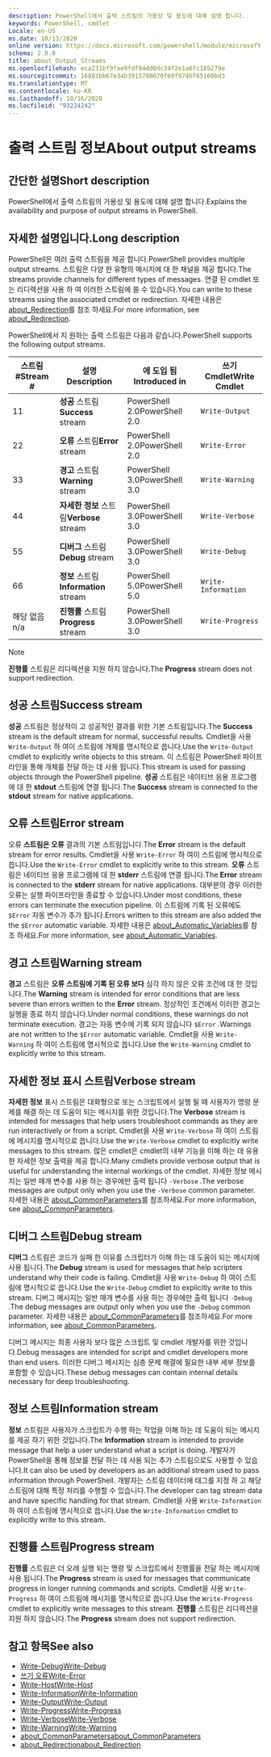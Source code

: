 ```yaml
---
description: PowerShell에서 출력 스트림의 가용성 및 용도에 대해 설명 합니다.
keywords: PowerShell, cmdlet
Locale: en-US
ms.date: 10/13/2020
online version: https://docs.microsoft.com/powershell/module/microsoft.powershell.core/about/about_output_streams?view=powershell-6&WT.mc_id=ps-gethelp
schema: 2.0.0
title: about_Output_Streams
ms.openlocfilehash: eca231bf9fae9fdf84dd0dc34f2e1a6fc189279e
ms.sourcegitcommit: 16883bb67e34b3915798070f60f974bf85160bd3
ms.translationtype: MT
ms.contentlocale: ko-KR
ms.lasthandoff: 10/16/2020
ms.locfileid: "93224242"
---
```

# <a name="about-output-streams"></a><span data-ttu-id="08bf4-104">출력 스트림 정보</span><span class="sxs-lookup"><span data-stu-id="08bf4-104">About output streams</span></span>

## <a name="short-description"></a><span data-ttu-id="08bf4-105">간단한 설명</span><span class="sxs-lookup"><span data-stu-id="08bf4-105">Short description</span></span>
<span data-ttu-id="08bf4-106">PowerShell에서 출력 스트림의 가용성 및 용도에 대해 설명 합니다.</span><span class="sxs-lookup"><span data-stu-id="08bf4-106">Explains the availability and purpose of output streams in PowerShell.</span></span>

## <a name="long-description"></a><span data-ttu-id="08bf4-107">자세한 설명입니다.</span><span class="sxs-lookup"><span data-stu-id="08bf4-107">Long description</span></span>

<span data-ttu-id="08bf4-108">PowerShell은 여러 출력 스트림을 제공 합니다.</span><span class="sxs-lookup"><span data-stu-id="08bf4-108">PowerShell provides multiple output streams.</span></span> <span data-ttu-id="08bf4-109">스트림은 다양 한 유형의 메시지에 대 한 채널을 제공 합니다.</span><span class="sxs-lookup"><span data-stu-id="08bf4-109">The streams provide channels for different types of messages.</span></span> <span data-ttu-id="08bf4-110">연결 된 cmdlet 또는 리디렉션을 사용 하 여 이러한 스트림에 쓸 수 있습니다.</span><span class="sxs-lookup"><span data-stu-id="08bf4-110">You can write to these streams using the associated cmdlet or redirection.</span></span> <span data-ttu-id="08bf4-111">자세한 내용은 [about_Redirection](about_Redirection.md)를 참조 하세요.</span><span class="sxs-lookup"><span data-stu-id="08bf4-111">For more information, see [about_Redirection](about_Redirection.md).</span></span>

<span data-ttu-id="08bf4-112">PowerShell에서 지 원하는 출력 스트림은 다음과 같습니다.</span><span class="sxs-lookup"><span data-stu-id="08bf4-112">PowerShell supports the following output streams.</span></span>

| <span data-ttu-id="08bf4-113">스트림 #</span><span class="sxs-lookup"><span data-stu-id="08bf4-113">Stream #</span></span> |      <span data-ttu-id="08bf4-114">설명</span><span class="sxs-lookup"><span data-stu-id="08bf4-114">Description</span></span>       | <span data-ttu-id="08bf4-115">에 도입 됨</span><span class="sxs-lookup"><span data-stu-id="08bf4-115">Introduced in</span></span>  |    <span data-ttu-id="08bf4-116">쓰기 Cmdlet</span><span class="sxs-lookup"><span data-stu-id="08bf4-116">Write Cmdlet</span></span>     |
| -------- | ---------------------- | -------------- | ------------------- |
| <span data-ttu-id="08bf4-117">1</span><span class="sxs-lookup"><span data-stu-id="08bf4-117">1</span></span>        | <span data-ttu-id="08bf4-118">**성공** 스트림</span><span class="sxs-lookup"><span data-stu-id="08bf4-118">**Success** stream</span></span>     | <span data-ttu-id="08bf4-119">PowerShell 2.0</span><span class="sxs-lookup"><span data-stu-id="08bf4-119">PowerShell 2.0</span></span> | `Write-Output`      |
| <span data-ttu-id="08bf4-120">2</span><span class="sxs-lookup"><span data-stu-id="08bf4-120">2</span></span>        | <span data-ttu-id="08bf4-121">**오류** 스트림</span><span class="sxs-lookup"><span data-stu-id="08bf4-121">**Error** stream</span></span>       | <span data-ttu-id="08bf4-122">PowerShell 2.0</span><span class="sxs-lookup"><span data-stu-id="08bf4-122">PowerShell 2.0</span></span> | `Write-Error`       |
| <span data-ttu-id="08bf4-123">3</span><span class="sxs-lookup"><span data-stu-id="08bf4-123">3</span></span>        | <span data-ttu-id="08bf4-124">**경고** 스트림</span><span class="sxs-lookup"><span data-stu-id="08bf4-124">**Warning** stream</span></span>     | <span data-ttu-id="08bf4-125">PowerShell 3.0</span><span class="sxs-lookup"><span data-stu-id="08bf4-125">PowerShell 3.0</span></span> | `Write-Warning`     |
| <span data-ttu-id="08bf4-126">4</span><span class="sxs-lookup"><span data-stu-id="08bf4-126">4</span></span>        | <span data-ttu-id="08bf4-127">**자세한 정보** 스트림</span><span class="sxs-lookup"><span data-stu-id="08bf4-127">**Verbose** stream</span></span>     | <span data-ttu-id="08bf4-128">PowerShell 3.0</span><span class="sxs-lookup"><span data-stu-id="08bf4-128">PowerShell 3.0</span></span> | `Write-Verbose`     |
| <span data-ttu-id="08bf4-129">5</span><span class="sxs-lookup"><span data-stu-id="08bf4-129">5</span></span>        | <span data-ttu-id="08bf4-130">**디버그** 스트림</span><span class="sxs-lookup"><span data-stu-id="08bf4-130">**Debug** stream</span></span>       | <span data-ttu-id="08bf4-131">PowerShell 3.0</span><span class="sxs-lookup"><span data-stu-id="08bf4-131">PowerShell 3.0</span></span> | `Write-Debug`       |
| <span data-ttu-id="08bf4-132">6</span><span class="sxs-lookup"><span data-stu-id="08bf4-132">6</span></span>        | <span data-ttu-id="08bf4-133">**정보** 스트림</span><span class="sxs-lookup"><span data-stu-id="08bf4-133">**Information** stream</span></span> | <span data-ttu-id="08bf4-134">PowerShell 5.0</span><span class="sxs-lookup"><span data-stu-id="08bf4-134">PowerShell 5.0</span></span> | `Write-Information` |
| <span data-ttu-id="08bf4-135">해당 없음</span><span class="sxs-lookup"><span data-stu-id="08bf4-135">n/a</span></span>      | <span data-ttu-id="08bf4-136">**진행률** 스트림</span><span class="sxs-lookup"><span data-stu-id="08bf4-136">**Progress** stream</span></span>    | <span data-ttu-id="08bf4-137">PowerShell 3.0</span><span class="sxs-lookup"><span data-stu-id="08bf4-137">PowerShell 3.0</span></span> | `Write-Progress`    |

> [!NOTE]
> <span data-ttu-id="08bf4-138">**진행률** 스트림은 리디렉션을 지원 하지 않습니다.</span><span class="sxs-lookup"><span data-stu-id="08bf4-138">The **Progress** stream does not support redirection.</span></span>

## <a name="success-stream"></a><span data-ttu-id="08bf4-139">성공 스트림</span><span class="sxs-lookup"><span data-stu-id="08bf4-139">Success stream</span></span>

<span data-ttu-id="08bf4-140">**성공** 스트림은 정상적이 고 성공적인 결과를 위한 기본 스트림입니다.</span><span class="sxs-lookup"><span data-stu-id="08bf4-140">The **Success** stream is the default stream for normal, successful results.</span></span>
<span data-ttu-id="08bf4-141">Cmdlet을 사용 `Write-Output` 하 여이 스트림에 개체를 명시적으로 씁니다.</span><span class="sxs-lookup"><span data-stu-id="08bf4-141">Use the `Write-Output` cmdlet to explicitly write objects to this stream.</span></span> <span data-ttu-id="08bf4-142">이 스트림은 PowerShell 파이프라인을 통해 개체를 전달 하는 데 사용 됩니다.</span><span class="sxs-lookup"><span data-stu-id="08bf4-142">This stream is used for passing objects through the PowerShell pipeline.</span></span> <span data-ttu-id="08bf4-143">**성공** 스트림은 네이티브 응용 프로그램에 대 한 **stdout** 스트림에 연결 됩니다.</span><span class="sxs-lookup"><span data-stu-id="08bf4-143">The **Success** stream is connected to the **stdout** stream for native applications.</span></span>

## <a name="error-stream"></a><span data-ttu-id="08bf4-144">오류 스트림</span><span class="sxs-lookup"><span data-stu-id="08bf4-144">Error stream</span></span>

<span data-ttu-id="08bf4-145">오류 **스트림은 오류** 결과의 기본 스트림입니다.</span><span class="sxs-lookup"><span data-stu-id="08bf4-145">The **Error** stream is the default stream for error results.</span></span> <span data-ttu-id="08bf4-146">Cmdlet을 사용 `Write-Error` 하 여이 스트림에 명시적으로 씁니다.</span><span class="sxs-lookup"><span data-stu-id="08bf4-146">Use the `Write-Error` cmdlet to explicitly write to this stream.</span></span> <span data-ttu-id="08bf4-147">**오류** 스트림은 네이티브 응용 프로그램에 대 한 **stderr** 스트림에 연결 됩니다.</span><span class="sxs-lookup"><span data-stu-id="08bf4-147">The **Error** stream is connected to the **stderr** stream for native applications.</span></span> <span data-ttu-id="08bf4-148">대부분의 경우 이러한 오류는 실행 파이프라인을 종료할 수 있습니다.</span><span class="sxs-lookup"><span data-stu-id="08bf4-148">Under most conditions, these errors can terminate the execution pipeline.</span></span> <span data-ttu-id="08bf4-149">이 스트림에 기록 된 오류에도 `$Error` 자동 변수가 추가 됩니다.</span><span class="sxs-lookup"><span data-stu-id="08bf4-149">Errors written to this stream are also added the the `$Error` automatic variable.</span></span> <span data-ttu-id="08bf4-150">자세한 내용은 [about_Automatic_Variables](about_Automatic_Variables.md)를 참조 하세요.</span><span class="sxs-lookup"><span data-stu-id="08bf4-150">For more information, see [about_Automatic_Variables](about_Automatic_Variables.md).</span></span>

## <a name="warning-stream"></a><span data-ttu-id="08bf4-151">경고 스트림</span><span class="sxs-lookup"><span data-stu-id="08bf4-151">Warning stream</span></span>

<span data-ttu-id="08bf4-152">**경고** 스트림은 **오류 스트림에 기록 된 오류 보다** 심각 하지 않은 오류 조건에 대 한 것입니다.</span><span class="sxs-lookup"><span data-stu-id="08bf4-152">The **Warning** stream is intended for error conditions that are less severe than errors written to the **Error** stream.</span></span> <span data-ttu-id="08bf4-153">정상적인 조건에서 이러한 경고는 실행을 종료 하지 않습니다.</span><span class="sxs-lookup"><span data-stu-id="08bf4-153">Under normal conditions, these warnings do not terminate execution.</span></span> <span data-ttu-id="08bf4-154">경고는 자동 변수에 기록 되지 않습니다 `$Error` .</span><span class="sxs-lookup"><span data-stu-id="08bf4-154">Warnings are not written to the `$Error` automatic variable.</span></span> <span data-ttu-id="08bf4-155">Cmdlet을 사용 `Write-Warning` 하 여이 스트림에 명시적으로 씁니다.</span><span class="sxs-lookup"><span data-stu-id="08bf4-155">Use the `Write-Warning` cmdlet to explicitly write to this stream.</span></span>

## <a name="verbose-stream"></a><span data-ttu-id="08bf4-156">자세한 정보 표시 스트림</span><span class="sxs-lookup"><span data-stu-id="08bf4-156">Verbose stream</span></span>

<span data-ttu-id="08bf4-157">**자세한 정보** 표시 스트림은 대화형으로 또는 스크립트에서 실행 될 때 사용자가 명령 문제를 해결 하는 데 도움이 되는 메시지를 위한 것입니다.</span><span class="sxs-lookup"><span data-stu-id="08bf4-157">The **Verbose** stream is intended for messages that help users troubleshoot commands as they are run interactively or from a script.</span></span> <span data-ttu-id="08bf4-158">Cmdlet을 사용 `Write-Verbose` 하 여이 스트림에 메시지를 명시적으로 씁니다.</span><span class="sxs-lookup"><span data-stu-id="08bf4-158">Use the `Write-Verbose` cmdlet to explicitly write messages to this stream.</span></span> <span data-ttu-id="08bf4-159">많은 cmdlet은 cmdlet의 내부 기능을 이해 하는 데 유용한 자세한 정보 출력을 제공 합니다.</span><span class="sxs-lookup"><span data-stu-id="08bf4-159">Many cmdlets provide verbose output that is useful for understanding the internal workings of the cmdlet.</span></span> <span data-ttu-id="08bf4-160">자세한 정보 메시지는 일반 매개 변수를 사용 하는 경우에만 출력 됩니다 `-Verbose` .</span><span class="sxs-lookup"><span data-stu-id="08bf4-160">The verbose messages are output only when you use the `-Verbose` common parameter.</span></span> <span data-ttu-id="08bf4-161">자세한 내용은 [about_CommonParameters](about_CommonParameters.md)를 참조하세요.</span><span class="sxs-lookup"><span data-stu-id="08bf4-161">For more information, see [about_CommonParameters](about_CommonParameters.md).</span></span>

## <a name="debug-stream"></a><span data-ttu-id="08bf4-162">디버그 스트림</span><span class="sxs-lookup"><span data-stu-id="08bf4-162">Debug stream</span></span>

<span data-ttu-id="08bf4-163">**디버그** 스트림은 코드가 실패 한 이유를 스크립터가 이해 하는 데 도움이 되는 메시지에 사용 됩니다.</span><span class="sxs-lookup"><span data-stu-id="08bf4-163">The **Debug** stream is used for messages that help scripters understand why their code is failing.</span></span> <span data-ttu-id="08bf4-164">Cmdlet을 사용 `Write-Debug` 하 여이 스트림에 명시적으로 씁니다.</span><span class="sxs-lookup"><span data-stu-id="08bf4-164">Use the `Write-Debug` cmdlet to explicitly write to this stream.</span></span> <span data-ttu-id="08bf4-165">디버그 메시지는 일반 매개 변수를 사용 하는 경우에만 출력 됩니다 `-Debug` .</span><span class="sxs-lookup"><span data-stu-id="08bf4-165">The debug messages are output only when you use the `-Debug` common parameter.</span></span> <span data-ttu-id="08bf4-166">자세한 내용은 [about_CommonParameters](about_CommonParameters.md)를 참조하세요.</span><span class="sxs-lookup"><span data-stu-id="08bf4-166">For more information, see [about_CommonParameters](about_CommonParameters.md).</span></span>

<span data-ttu-id="08bf4-167">디버그 메시지는 최종 사용자 보다 많은 스크립트 및 cmdlet 개발자를 위한 것입니다.</span><span class="sxs-lookup"><span data-stu-id="08bf4-167">Debug messages are intended for script and cmdlet developers more than end users.</span></span> <span data-ttu-id="08bf4-168">이러한 디버그 메시지는 심층 문제 해결에 필요한 내부 세부 정보를 포함할 수 있습니다.</span><span class="sxs-lookup"><span data-stu-id="08bf4-168">These debug messages can contain internal details necessary for deep troubleshooting.</span></span>

## <a name="information-stream"></a><span data-ttu-id="08bf4-169">정보 스트림</span><span class="sxs-lookup"><span data-stu-id="08bf4-169">Information stream</span></span>

<span data-ttu-id="08bf4-170">**정보** 스트림은 사용자가 스크립트가 수행 하는 작업을 이해 하는 데 도움이 되는 메시지를 제공 하기 위한 것입니다.</span><span class="sxs-lookup"><span data-stu-id="08bf4-170">The **Information** stream is intended to provide message that help a user understand what a script is doing.</span></span> <span data-ttu-id="08bf4-171">개발자가 PowerShell을 통해 정보를 전달 하는 데 사용 되는 추가 스트림으로도 사용할 수 있습니다.</span><span class="sxs-lookup"><span data-stu-id="08bf4-171">It can also be used by developers as an additional stream used to pass information through PowerShell.</span></span> <span data-ttu-id="08bf4-172">개발자는 스트림 데이터에 태그를 지정 하 고 해당 스트림에 대해 특정 처리를 수행할 수 있습니다.</span><span class="sxs-lookup"><span data-stu-id="08bf4-172">The developer can tag stream data and have specific handling for that stream.</span></span> <span data-ttu-id="08bf4-173">Cmdlet을 사용 `Write-Information` 하 여이 스트림에 명시적으로 씁니다.</span><span class="sxs-lookup"><span data-stu-id="08bf4-173">Use the `Write-Information` cmdlet to explicitly write to this stream.</span></span>

## <a name="progress-stream"></a><span data-ttu-id="08bf4-174">진행률 스트림</span><span class="sxs-lookup"><span data-stu-id="08bf4-174">Progress stream</span></span>

<span data-ttu-id="08bf4-175">**진행률** 스트림은 더 오래 실행 되는 명령 및 스크립트에서 진행률을 전달 하는 메시지에 사용 됩니다.</span><span class="sxs-lookup"><span data-stu-id="08bf4-175">The **Progress** stream is used for messages that communicate progress in longer running commands and scripts.</span></span> <span data-ttu-id="08bf4-176">Cmdlet을 사용 `Write-Progress` 하 여이 스트림에 메시지를 명시적으로 씁니다.</span><span class="sxs-lookup"><span data-stu-id="08bf4-176">Use the `Write-Progress` cmdlet to explicitly write messages to this stream.</span></span> <span data-ttu-id="08bf4-177">**진행률** 스트림은 리디렉션을 지원 하지 않습니다.</span><span class="sxs-lookup"><span data-stu-id="08bf4-177">The **Progress** stream does not support redirection.</span></span>

## <a name="see-also"></a><span data-ttu-id="08bf4-178">참고 항목</span><span class="sxs-lookup"><span data-stu-id="08bf4-178">See also</span></span>

- [<span data-ttu-id="08bf4-179">Write-Debug</span><span class="sxs-lookup"><span data-stu-id="08bf4-179">Write-Debug</span></span>](xref:Microsoft.PowerShell.Utility.Write-Debug)
- [<span data-ttu-id="08bf4-180">쓰기 오류</span><span class="sxs-lookup"><span data-stu-id="08bf4-180">Write-Error</span></span>](xref:Microsoft.PowerShell.Utility.Write-Error)
- [<span data-ttu-id="08bf4-181">Write-Host</span><span class="sxs-lookup"><span data-stu-id="08bf4-181">Write-Host</span></span>](xref:Microsoft.PowerShell.Utility.Write-Host)
- [<span data-ttu-id="08bf4-182">Write-Information</span><span class="sxs-lookup"><span data-stu-id="08bf4-182">Write-Information</span></span>](xref:Microsoft.PowerShell.Utility.Write-Information)
- [<span data-ttu-id="08bf4-183">Write-Output</span><span class="sxs-lookup"><span data-stu-id="08bf4-183">Write-Output</span></span>](xref:Microsoft.PowerShell.Utility.Write-Output)
- [<span data-ttu-id="08bf4-184">Write-Progress</span><span class="sxs-lookup"><span data-stu-id="08bf4-184">Write-Progress</span></span>](xref:Microsoft.PowerShell.Utility.Write-Progress)
- [<span data-ttu-id="08bf4-185">Write-Verbose</span><span class="sxs-lookup"><span data-stu-id="08bf4-185">Write-Verbose</span></span>](xref:Microsoft.PowerShell.Utility.Write-Verbose)
- [<span data-ttu-id="08bf4-186">Write-Warning</span><span class="sxs-lookup"><span data-stu-id="08bf4-186">Write-Warning</span></span>](xref:Microsoft.PowerShell.Utility.Write-Warning)
- [<span data-ttu-id="08bf4-187">about_CommonParameters</span><span class="sxs-lookup"><span data-stu-id="08bf4-187">about_CommonParameters</span></span>](about_CommonParameters.md)
- [<span data-ttu-id="08bf4-188">about_Redirection</span><span class="sxs-lookup"><span data-stu-id="08bf4-188">about_Redirection</span></span>](about_Redirection.md)
